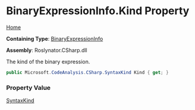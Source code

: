 # BinaryExpressionInfo\.Kind Property

[Home](../../../../../README.md)

**Containing Type**: [BinaryExpressionInfo](../README.md)

**Assembly**: Roslynator\.CSharp\.dll

  
The kind of the binary expression\.

```csharp
public Microsoft.CodeAnalysis.CSharp.SyntaxKind Kind { get; }
```

### Property Value

[SyntaxKind](https://docs.microsoft.com/en-us/dotnet/api/microsoft.codeanalysis.csharp.syntaxkind)

